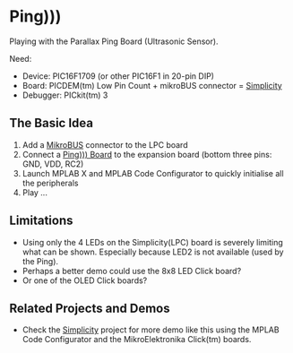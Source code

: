 # Ping)))

Playing with the Parallax Ping Board (Ultrasonic Sensor).

Need:

* Device: PIC16F1709 (or other PIC16F1 in 20-pin DIP)
* Board: PICDEM(tm) Low Pin Count + mikroBUS connector = [Simplicity](https://github.com/luciodj/Simplicity) 
* Debugger: PICkit(tm) 3

## The Basic Idea
1. Add a [MikroBUS](http://www.mikroe.com/mikrobus/) connector to the LPC board 
2. Connect a [Ping))) Board](https://www.parallax.com/product/28015) to the expansion board (bottom three pins: GND, VDD, RC2)
3. Launch MPLAB X and MPLAB Code Configurator to quickly initialise all the peripherals
4. Play ...


## Limitations
* Using only the 4 LEDs on the Simplicity(LPC) board is severely limiting what can be shown. Especially because LED2 is not available (used by the Ping). 
* Perhaps a better demo could use the 8x8 LED Click board? 
* Or one of the OLED Click boards?

## Related Projects and Demos

* Check the [Simplicity](https://github.com/luciodj/Simplicity) project for more demo like this using the MPLAB Code Configurator and the MikroElektronika Click(tm) boards.
